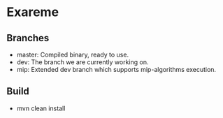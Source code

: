 # Exareme

## Branches
* master: Compiled binary, ready to use.
* dev: The branch we are currently working on.
* mip: Extended dev branch which supports mip-algorithms execution.

## Build

* mvn clean install

